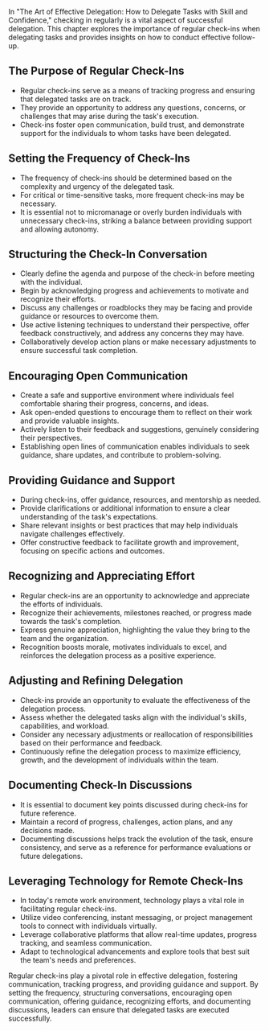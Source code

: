 
In "The Art of Effective Delegation: How to Delegate Tasks with Skill and Confidence," checking in regularly is a vital aspect of successful delegation. This chapter explores the importance of regular check-ins when delegating tasks and provides insights on how to conduct effective follow-up.

The Purpose of Regular Check-Ins
--------------------------------

* Regular check-ins serve as a means of tracking progress and ensuring that delegated tasks are on track.
* They provide an opportunity to address any questions, concerns, or challenges that may arise during the task's execution.
* Check-ins foster open communication, build trust, and demonstrate support for the individuals to whom tasks have been delegated.

Setting the Frequency of Check-Ins
----------------------------------

* The frequency of check-ins should be determined based on the complexity and urgency of the delegated task.
* For critical or time-sensitive tasks, more frequent check-ins may be necessary.
* It is essential not to micromanage or overly burden individuals with unnecessary check-ins, striking a balance between providing support and allowing autonomy.

Structuring the Check-In Conversation
-------------------------------------

* Clearly define the agenda and purpose of the check-in before meeting with the individual.
* Begin by acknowledging progress and achievements to motivate and recognize their efforts.
* Discuss any challenges or roadblocks they may be facing and provide guidance or resources to overcome them.
* Use active listening techniques to understand their perspective, offer feedback constructively, and address any concerns they may have.
* Collaboratively develop action plans or make necessary adjustments to ensure successful task completion.

Encouraging Open Communication
------------------------------

* Create a safe and supportive environment where individuals feel comfortable sharing their progress, concerns, and ideas.
* Ask open-ended questions to encourage them to reflect on their work and provide valuable insights.
* Actively listen to their feedback and suggestions, genuinely considering their perspectives.
* Establishing open lines of communication enables individuals to seek guidance, share updates, and contribute to problem-solving.

Providing Guidance and Support
------------------------------

* During check-ins, offer guidance, resources, and mentorship as needed.
* Provide clarifications or additional information to ensure a clear understanding of the task's expectations.
* Share relevant insights or best practices that may help individuals navigate challenges effectively.
* Offer constructive feedback to facilitate growth and improvement, focusing on specific actions and outcomes.

Recognizing and Appreciating Effort
-----------------------------------

* Regular check-ins are an opportunity to acknowledge and appreciate the efforts of individuals.
* Recognize their achievements, milestones reached, or progress made towards the task's completion.
* Express genuine appreciation, highlighting the value they bring to the team and the organization.
* Recognition boosts morale, motivates individuals to excel, and reinforces the delegation process as a positive experience.

Adjusting and Refining Delegation
---------------------------------

* Check-ins provide an opportunity to evaluate the effectiveness of the delegation process.
* Assess whether the delegated tasks align with the individual's skills, capabilities, and workload.
* Consider any necessary adjustments or reallocation of responsibilities based on their performance and feedback.
* Continuously refine the delegation process to maximize efficiency, growth, and the development of individuals within the team.

Documenting Check-In Discussions
--------------------------------

* It is essential to document key points discussed during check-ins for future reference.
* Maintain a record of progress, challenges, action plans, and any decisions made.
* Documenting discussions helps track the evolution of the task, ensure consistency, and serve as a reference for performance evaluations or future delegations.

Leveraging Technology for Remote Check-Ins
------------------------------------------

* In today's remote work environment, technology plays a vital role in facilitating regular check-ins.
* Utilize video conferencing, instant messaging, or project management tools to connect with individuals virtually.
* Leverage collaborative platforms that allow real-time updates, progress tracking, and seamless communication.
* Adapt to technological advancements and explore tools that best suit the team's needs and preferences.

Regular check-ins play a pivotal role in effective delegation, fostering communication, tracking progress, and providing guidance and support. By setting the frequency, structuring conversations, encouraging open communication, offering guidance, recognizing efforts, and documenting discussions, leaders can ensure that delegated tasks are executed successfully.
